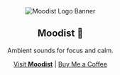 <div align="center">
  <img src="/assets/banner.svg" alt="Moodist Logo Banner" />
  <h2>Moodist 🌲</h2>
  <p>Ambient sounds for focus and calm.</p>
  <a href="https://moodist.app">Visit <strong>Moodist</strong></a> | <a href="https://buymeacoffee.com/remvze">Buy Me a Coffee</a>
</div>
